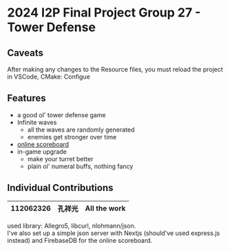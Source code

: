 # 2024 I2P Final Project Group 27 - Tower Defense

## Caveats

After making any changes to the Resource files, you must reload the project  
in VSCode, CMake: Configue

## Features

- a good ol' tower defense game
- Infinite waves
  - all the waves are randomly generated
  - enemies get stronger over time
- [online scoreboard](https://i2p2-server.vercel.app/)
- in-game upgrade
  - make your turret better
  - plain ol' numeral buffs, nothing fancy

## Individual Contributions

| 112062326 | 孔祥光 | All the work |
| --------- | ------ | ------------ |

used library: Allegro5, libcurl, nlohmann/json.  
I've also set up a simple json server with Nextjs (should've used express.js instead) and FirebaseDB for the online scoreboard.
